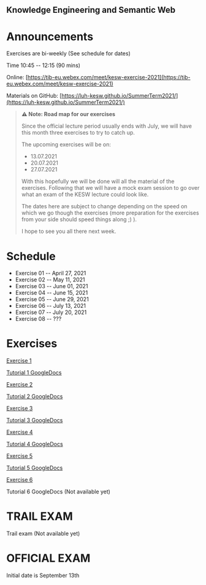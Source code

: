 ## Knowledge Engineering and Semantic Web
# Announcements
Exercises are bi-weekly (See schedule for dates)

Time 10:45 -- 12:15 (90 mins)

Online: [https://tib-eu.webex.com/meet/kesw-exercise-2021](https://tib-eu.webex.com/meet/kesw-exercise-2021)

Materials on GitHub: [https://luh-kesw.github.io/SummerTerm2021/](https://luh-kesw.github.io/SummerTerm2021/)

> **⚠ Note: Road map for our exercises**
> 
> Since the official lecture period usually ends with July, we will have this month three exercises to try to catch up.
> 
> The upcoming exercises will be on:
> * 13.07.2021
> * 20.07.2021
> * 27.07.2021
> 
> With this hopefully we will be done will all the material of the exercises. Following that we will have a mock exam session to go over what an exam of the KESW lecture could look like.
>
> The dates here are subject to change depending on the speed on which we go though the exercises (more preparation for the exercises from your side should speed things along ;) ).
>
> I hope to see you all there next week.

# Schedule 
* Exercise 01 	    -- April 27, 2021
* Exercise 02       -- May 11, 2021
* Exercise 03       -- June 01, 2021
* Exercise 04       -- June 15, 2021
* Exercise 05       -- June 29, 2021
* Exercise 06       -- July 13, 2021
* Exercise 07       -- July 20, 2021
* Exercise 08       -- ???


# Exercises

[Exercise 1](https://luh-kesw.github.io/SummerTerm2021/exercises/exercise_01.pdf)

[Tutorial 1 GoogleDocs](https://docs.google.com/document/d/1SIjoKsb41BTCAQGmLeh67D2HjmwCRRGxnM1BJLeDMyI/edit#heading=h.b561ahvocdwi)

[Exercise 2](https://luh-kesw.github.io/SummerTerm2021/exercises/exercise_02.pdf)

[Tutorial 2 GoogleDocs](https://docs.google.com/document/d/1SIjoKsb41BTCAQGmLeh67D2HjmwCRRGxnM1BJLeDMyI/edit#heading=h.ctrxqokcng6s)

[Exercise 3](https://luh-kesw.github.io/SummerTerm2021/exercises/exercise_03.pdf)

[Tutorial 3 GoogleDocs](https://docs.google.com/document/d/1SIjoKsb41BTCAQGmLeh67D2HjmwCRRGxnM1BJLeDMyI/edit#heading=h.wl6b8gs0vdie)

[Exercise 4](https://luh-kesw.github.io/SummerTerm2021/exercises/exercise_04.pdf)

[Tutorial 4 GoogleDocs](https://docs.google.com/document/d/1SIjoKsb41BTCAQGmLeh67D2HjmwCRRGxnM1BJLeDMyI/edit#heading=h.p30fldfch82b)

[Exercise 5](https://luh-kesw.github.io/SummerTerm2021/exercises/exercise_05.pdf)

[Tutorial 5 GoogleDocs](https://docs.google.com/document/d/1SIjoKsb41BTCAQGmLeh67D2HjmwCRRGxnM1BJLeDMyI/edit#heading=h.nsuickvie1d)

[Exercise 6](https://luh-kesw.github.io/SummerTerm2021/exercises/exercise_06.pdf)

Tutorial 6 GoogleDocs (Not available yet)

# TRAIL EXAM

Trail exam (Not available yet)

# OFFICIAL EXAM

Initial date is September 13th
